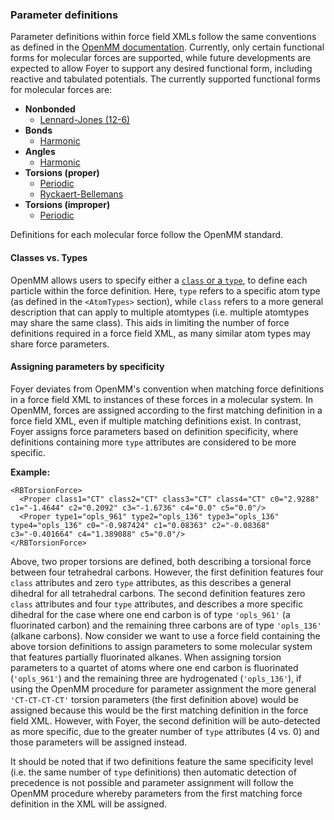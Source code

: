 ### Parameter definitions

Parameter definitions within force field XMLs follow the same conventions
as defined in the [OpenMM documentation](http://docs.openmm.org/7.0.0/userguide/application.html#creating-force-fields).
Currently, only certain functional forms for molecular forces are supported,
while future developments are expected to allow Foyer to support any desired
functional form, including reactive and tabulated potentials.
The currently supported functional forms for molecular forces are:

 - **Nonbonded**
   - [Lennard-Jones (12-6)](http://docs.openmm.org/7.0.0/userguide/application.html#nonbondedforce)
 - **Bonds**
   - [Harmonic](http://docs.openmm.org/7.0.0/userguide/application.html#harmonicbondforce)
 - **Angles**
   - [Harmonic](http://docs.openmm.org/7.0.0/userguide/application.html#harmonicangleforce)
 - **Torsions (proper)**
   - [Periodic](http://docs.openmm.org/7.0.0/userguide/application.html#periodictorsionforce)
   - [Ryckaert-Bellemans](http://docs.openmm.org/7.0.0/userguide/application.html#rbtorsionforce)
 - **Torsions (improper)**
   - [Periodic](http://docs.openmm.org/7.0.0/userguide/application.html#periodictorsionforce)

Definitions for each molecular force follow the OpenMM standard.

#### Classes vs. Types
OpenMM allows users to specify either a
[`class` or a `type`](http://docs.openmm.org/7.0.0/userguide/application.html#atom-types-and-atom-classes),
to define each particle within the force definition.
Here, `type` refers to a specific atom type (as defined in the
`<AtomTypes>` section), while `class` refers to a more general
description that can apply to multiple atomtypes (i.e. multiple atomtypes
may share the same class). This aids in limiting the number of force
definitions required in a force field XML, as many similar atom types may
share force parameters.

#### Assigning parameters by specificity
Foyer deviates from OpenMM's convention when matching force definitions in
a force field XML to instances of these forces in a molecular system.
In OpenMM, forces are assigned according to the first matching definition
in a force field XML, even if multiple matching definitions exist.
In contrast, Foyer assigns force parameters based on definition
specificity, where definitions containing more `type` attributes are
considered to be more specific.

**Example:**
```
<RBTorsionForce>
  <Proper class1="CT" class2="CT" class3="CT" class4="CT" c0="2.9288" c1="-1.4644" c2="0.2092" c3="-1.6736" c4="0.0" c5="0.0"/>
  <Proper type1="opls_961" type2="opls_136" type3="opls_136" type4="opls_136" c0="-0.987424" c1="0.08363" c2="-0.08368" c3="-0.401664" c4="1.389088" c5="0.0"/>
</RBTorsionForce>
```
Above, two proper torsions are defined, both describing a torsional force between
four tetrahedral carbons. However, the first definition features four `class`
attributes and zero `type` attributes, as this describes a general dihedral for
all tetrahedral carbons. The second definition features zero `class` attributes
and four `type` attributes, and describes a more specific dihedral for the case
where one end carbon is of type `'opls_961'` (a fluorinated carbon) and the
remaining three carbons are of type `'opls_136'` (alkane carbons). Now consider
we want to use a force field containing the above torsion definitions to assign
parameters to some molecular system that features partially fluorinated alkanes.
When assigning torsion parameters to a quartet of atoms where one end carbon is
fluorinated (`'opls_961'`) and the remaining three are hydrogenated (`'opls_136'`),
if using the OpenMM procedure for parameter assignment the more general
`'CT-CT-CT-CT'` torsion parameters (the first definition above) would be assigned
because this would be the first matching definition in the force field XML.
However, with Foyer, the second definition will be auto-detected as more specific,
due to the greater number of `type` attributes (4 vs. 0) and those parameters will
be assigned instead.

It should be noted that if two definitions feature the same specificity level
(i.e. the same number of `type` definitions) then automatic detection of precedence
is not possible and parameter assignment will follow the OpenMM procedure
whereby parameters from the first matching force definition in the XML will
be assigned.
